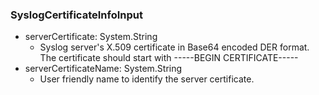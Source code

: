 ### SyslogCertificateInfoInput


- serverCertificate: System.String
  - Syslog server's X.509 certificate in Base64 encoded DER format. The certificate should start with -----BEGIN CERTIFICATE-----
- serverCertificateName: System.String
  - User friendly name to identify the server certificate.
